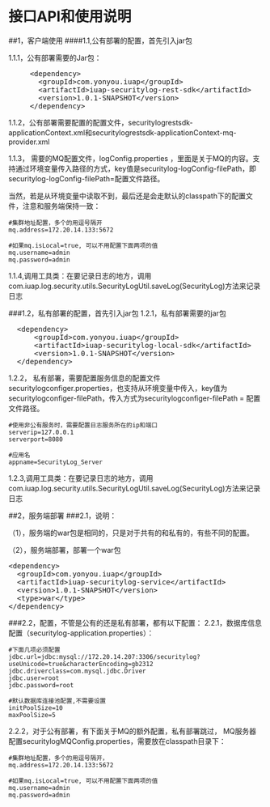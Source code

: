 # 接口API和使用说明


##1，客户端使用
####1.1,公有部署的配置，首先引入jar包

1.1.1，公有部署需要的Jar包：

<pre>
     &lt;dependency>
       &lt;groupId>com.yonyou.iuap&lt;/groupId>
       &lt;artifactId>iuap-securitylog-rest-sdk&lt;/artifactId>
       &lt;version>1.0.1-SNAPSHOT&lt;/version>
     &lt;/dependency>
</pre>

1.1.2，公有部署需要配置的配置文件，securitylogrestsdk-applicationContext.xml和securitylogrestsdk-applicationContext-mq-provider.xml

1.1.3，	需要的MQ配置文件，logConfig.properties ，里面是关于MQ的内容。支持通过环境变量传入路径的方式，key值是securitylog-logConfig-filePath，即securitylog-logConfig-filePath=配置文件路径。

当然，若是从环境变量中读取不到，最后还是会走默认的classpath下的配置文件，注意和服务端保持一致：

    #集群地址配置，多个的用逗号隔开
    mq.address=172.20.14.133:5672

    #如果mq.isLocal=true, 可以不用配置下面两项的值
    mq.username=admin
    mq.password=admin

1.1.4,调用工具类：在要记录日志的地方，调用com.iuap.log.security.utils.SecurityLogUtil.saveLog(SecurityLog)方法来记录日志

###1.2，私有部署的配置，首先引入jar包
1.2.1，私有部署需要的jar包
<pre>
  &lt;dependency>
      &lt;groupId>com.yonyou.iuap&lt;/groupId>
      &lt;artifactId>iuap-securitylog-local-sdk&lt;/artifactId>
      &lt;version>1.0.1-SNAPSHOT&lt;/version>  
  &lt;/dependency>
</pre>

1.2.2，	私有部署，需要配置服务信息的配置文件securitylogconfiger.properties，也支持从环境变量中传入，key值为securitylogconfiger-filePath，传入方式为securitylogconfiger-filePath = 配置文件路径。

    #使用非公有服务时，需要配置日志服务所在的ip和端口
    serverip=127.0.0.1
    serverport=8080

    #应用名
    appname=SecurityLog_Server

1.2.3,调用工具类：在要记录日志的地方，调用com.iuap.log.security.utils.SecurityLogUtil.saveLog(SecurityLog)方法来记录日志


##2，服务端部署
###2.1，说明：

（1），服务端的war包是相同的，只是对于共有的和私有的，有些不同的配置。

（2），服务端部署，部署一个war包
<pre>
&lt;dependency>
  &lt;groupId>com.yonyou.iuap&lt;/groupId>
  &lt;artifactId>iuap-securitylog-service&lt;/artifactId>
  &lt;version>1.0.1-SNAPSHOT&lt;/version>
  &lt;type>war&lt;/type>
&lt;/dependency>
</pre>

###2.2，配置，不管是公有的还是私有部署，都有以下配置：
2.2.1，数据库信息配置（securitylog-application.properties）：

    #下面几项必须配置
    jdbc.url=jdbc:mysql://172.20.14.207:3306/securitylog?useUnicode=true&characterEncoding=gb2312
    jdbc.driverclass=com.mysql.jdbc.Driver
    jdbc.user=root
    jdbc.password=root

    #默认数据库连接池配置,不需要设置
    initPoolSize=10
    maxPoolSize=5


2.2.2，对于公有部署，有下面关于MQ的额外配置，私有部署跳过，
MQ服务器配置securitylogMQConfig.properties，需要放在classpath目录下：

    #集群地址配置，多个的用逗号隔开，
    mq.address=172.20.14.133:5672

    #如果mq.isLocal=true, 可以不用配置下面两项的值
    mq.username=admin
    mq.password=admin
